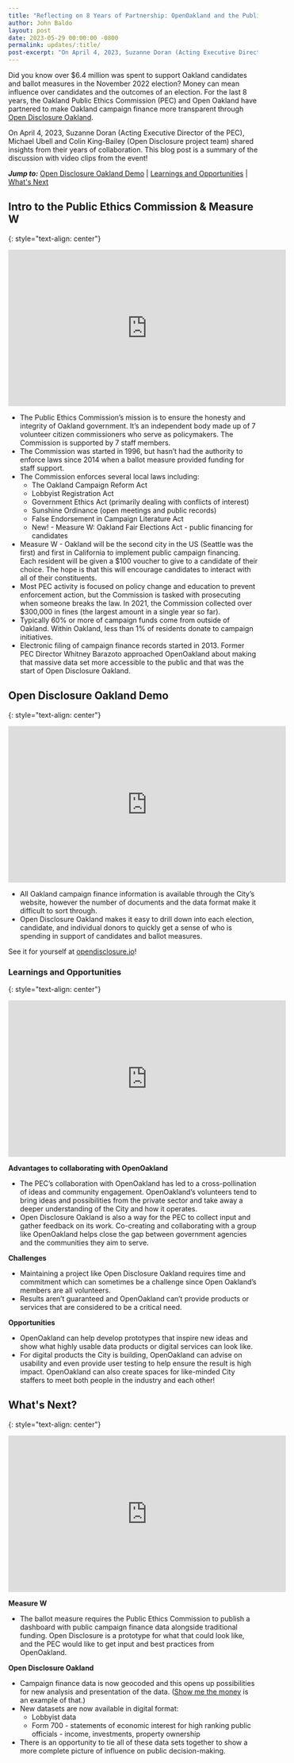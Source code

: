```yaml
---
title: "Reflecting on 8 Years of Partnership: OpenOakland and the Public Ethics Commission"
author: John Baldo
layout: post
date: 2023-05-29 00:00:00 -0800
permalink: updates/:title/
post-excerpt: "On April 4, 2023, Suzanne Doran (Acting Executive Director of the PEC), Michael Ubell and Colin King-Bailey (Open Disclosure project team) shared insights from their years of collaboration. This blog post is a summary of the discussion with video clips from the event!"
---
```


Did you know over $6.4 million was spent to support Oakland candidates and ballot measures in the November 2022 election? Money can mean influence over candidates and the outcomes of an election. For the last 8 years, the Oakland Public Ethics Commission (PEC) and Open Oakland have partnered to make Oakland campaign finance more transparent through [Open Disclosure Oakland](http://opendisclosureoakland.org).

On April 4, 2023, Suzanne Doran (Acting Executive Director of the PEC), Michael Ubell and Colin King-Bailey (Open Disclosure project team) shared insights from their years of collaboration. This blog post is a summary of the discussion with video clips from the event!

***Jump to:***
[Open Disclosure Oakland Demo](#open-disclosure-oakland-demo) | [Learnings and Opportunities](#learnings-and-opportunities) | [What's Next](#whats-next)


## Intro to the Public Ethics Commission & Measure W

{: style="text-align: center"}
<div><iframe width="560" height="315" src="https://www.youtube-nocookie.com/embed/jHs9xfgdv2I" title="YouTube video player" frameborder="0" allow="accelerometer; autoplay; clipboard-write; encrypted-media; gyroscope; picture-in-picture; web-share" allowfullscreen></iframe></div>

- The Public Ethics Commission’s mission is to ensure the honesty and integrity of Oakland government. It’s an independent body made up of 7 volunteer citizen commissioners who serve as policymakers. The Commission is supported by 7 staff members.
- The Commission was started in 1996, but hasn’t had the authority to enforce laws since 2014 when a ballot measure provided funding for staff support.
- The Commission enforces several local laws including:
	- The Oakland Campaign Reform Act
	- Lobbyist Registration Act
	- Government Ethics Act (primarily dealing with conflicts of interest)
	- Sunshine Ordinance (open meetings and public records)
	- False Endorsement in Campaign Literature Act
	- New! - Measure W: Oakland Fair Elections Act - public financing for candidates
- Measure W - Oakland will be the second city in the US (Seattle was the first) and first in California to implement public campaign financing. Each resident will be given a $100 voucher to give to a candidate of their choice. The hope is that this will encourage candidates to interact with all of their constituents.
- Most PEC activity is focused on policy change and education to prevent enforcement action, but the Commission is tasked with prosecuting when someone breaks the law. In 2021, the Commission collected over $300,000 in fines (the largest amount in a single year so far).
- Typically 60% or more of campaign funds come from outside of Oakland. Within Oakland, less than 1% of residents donate to campaign initiatives.
- Electronic filing of campaign finance records started in 2013. Former PEC Director Whitney Barazoto approached OpenOakland about making that massive data set more accessible to the public and that was the start of Open Disclosure Oakland.

## Open Disclosure Oakland Demo

{: style="text-align: center"}
<div><iframe width="560" height="315" src="https://www.youtube-nocookie.com/embed/Zl0i8UwJUBI" title="YouTube video player" frameborder="0" allow="accelerometer; autoplay; clipboard-write; encrypted-media; gyroscope; picture-in-picture; web-share" allowfullscreen></iframe></div>

- All Oakland campaign finance information is available through the City’s website, however the number of documents and the data format make it difficult to sort through.
- Open Disclosure Oakland makes it easy to drill down into each election, candidate, and individual donors to quickly get a sense of who is spending in support of candidates and ballot measures.

See it for yourself at [opendisclosure.io](https://www.opendisclosure.io)!

### Learnings and Opportunities

{: style="text-align: center"}
<div><iframe width="560" height="315" src="https://www.youtube-nocookie.com/embed/QbPUq6YszuI" title="YouTube video player" frameborder="0" allow="accelerometer; autoplay; clipboard-write; encrypted-media; gyroscope; picture-in-picture; web-share" allowfullscreen></iframe></div>

**Advantages to collaborating with OpenOakland**
- The PEC’s collaboration with OpenOakland has led to a cross-pollination of ideas and community engagement. OpenOakland’s volunteers tend to bring ideas and possibilities from the private sector and take away a deeper understanding of the City and how it operates.
- Open Disclosure Oakland is also a way for the PEC to collect input and gather feedback on its work. Co-creating and collaborating with a group like OpenOakland helps close the gap between government agencies and the communities they aim to serve.

**Challenges**
- Maintaining a project like Open Disclosure Oakland requires time and commitment which can sometimes be a challenge since Open Oakland’s members are all volunteers.
- Results aren’t guaranteed and OpenOakland can’t provide products or services that are considered to be a critical need.

**Opportunities**
- OpenOakland can help develop prototypes that inspire new ideas and show what highly usable data products or digital services can look like.
- For digital products the City is building, OpenOakland can advise on usability and even provide user testing to help ensure the result is high impact.
OpenOakland can also create spaces for like-minded City staffers to meet both people in the industry and each other!

## What's Next?

{: style="text-align: center"}
<div><iframe width="560" height="315" src="https://www.youtube-nocookie.com/embed/75xidD86YD4" title="YouTube video player" frameborder="0" allow="accelerometer; autoplay; clipboard-write; encrypted-media; gyroscope; picture-in-picture; web-share" allowfullscreen></iframe></div>

**Measure W**

- The ballot measure requires the Public Ethics Commission to publish a dashboard with public campaign finance data alongside traditional funding. Open Disclosure is a prototype for what that could look like, and the PEC would like to get input and best practices from OpenOakland.

**Open Disclosure Oakland**

- Campaign finance data is now geocoded and this opens up possibilities for new analysis and presentation of the data. ([Show me the money](https://data.oaklandca.gov/campaign_finance/contribution?electionYear=2023) is an example of that.)
- New datasets are now available in digital format:
	- Lobbyist data
	- Form 700 - statements of economic interest for high ranking public officials - income, investments, property ownership
- There is an opportunity to tie all of these data sets together to show a more complete picture of influence on public decision-making.